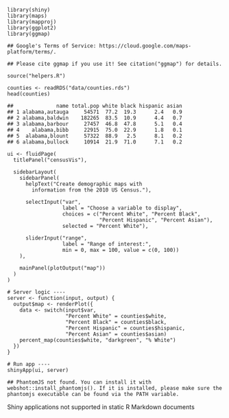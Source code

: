     library(shiny)
    library(maps)
    library(mapproj)
    library(ggplot2)
    library(ggmap)

    ## Google's Terms of Service: https://cloud.google.com/maps-platform/terms/.

    ## Please cite ggmap if you use it! See citation("ggmap") for details.

    source("helpers.R")

    counties <- readRDS("data/counties.rds")
    head(counties)

    ##              name total.pop white black hispanic asian
    ## 1 alabama,autauga     54571  77.2  19.3      2.4   0.9
    ## 2 alabama,baldwin    182265  83.5  10.9      4.4   0.7
    ## 3 alabama,barbour     27457  46.8  47.8      5.1   0.4
    ## 4    alabama,bibb     22915  75.0  22.9      1.8   0.1
    ## 5  alabama,blount     57322  88.9   2.5      8.1   0.2
    ## 6 alabama,bullock     10914  21.9  71.0      7.1   0.2

    ui <- fluidPage(
      titlePanel("censusVis"),
      
      sidebarLayout(
        sidebarPanel(
          helpText("Create demographic maps with 
            information from the 2010 US Census."),
          
          selectInput("var", 
                      label = "Choose a variable to display",
                      choices = c("Percent White", "Percent Black",
                                  "Percent Hispanic", "Percent Asian"),
                      selected = "Percent White"),
          
          sliderInput("range", 
                      label = "Range of interest:",
                      min = 0, max = 100, value = c(0, 100))
        ),
        
        mainPanel(plotOutput("map"))
      )
    )

    # Server logic ----
    server <- function(input, output) {
      output$map <- renderPlot({
        data <- switch(input$var, 
                       "Percent White" = counties$white,
                       "Percent Black" = counties$black,
                       "Percent Hispanic" = counties$hispanic,
                       "Percent Asian" = counties$asian)
        percent_map(counties$white, "darkgreen", "% White")
      })
    }

    # Run app ----
    shinyApp(ui, server)

    ## PhantomJS not found. You can install it with webshot::install_phantomjs(). If it is installed, please make sure the phantomjs executable can be found via the PATH variable.

<!--html_preserve-->
Shiny applications not supported in static R Markdown documents

<!--/html_preserve-->
